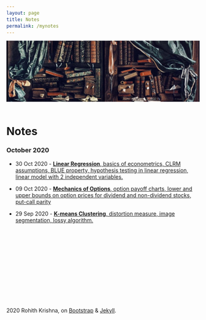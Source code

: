 ```yaml
---
layout: page
title: Notes
permalink: /mynotes
---
```

<div class="col ml-auto mr-auto">
<!-- Page header image  -->
<img style="margin: 0px 0 0px 0;"
src="/images/img14-min.jpg"
class="rounded"
width = "700"/>
<br/> <br/>


<!-- <h1 class=display-5>📓 Notes</h1> -->

# Notes

### October 2020
- 30 Oct 2020 - [**Linear Regression**, basics of econometrics, CLRM assumptions, BLUE property, hypothesis testing in linear regression, linear model with 2 independent variables.](https://rohithkrishna.in/notes/2020-10-30-linear-regression-econometrics-basics.pdf)

- 09 Oct 2020 - [**Mechanics of Options**, option payoff charts, lower and upper bounds on option prices for dividend and non-dividend stocks, put-call parity](https://rohithkrishna.in/notes/2020-10-09-mechanics-of-options.pdf)

- 29 Sep 2020 - [**K-means Clustering**, distortion measure, image segmentation, lossy algorithm.](https://rohithkrishna.in/notes/2020-09-29-kmeans-clustering.pdf)









<!-- Page footer here. -->
<br/>
<!-- <hr  style="height:1px;border-width:0;color:gray;background-color:gray" /> -->
<!-- thick horizontal line above -->
<!-- For a thin line use the code below -->
<!-- <hr class="col-12"/> -->
<br/>
</div>
<br/><br/><br/><br/><br/><br/><br/><br/><br/><br/>
<div class="col d-flex justify-content-center">
<div class="inner">
<i class="fa fa-copyright" aria-hidden="true"></i> 2020 Rohith Krishna,
<i class="fa fa-code" aria-hidden="true"></i>
on <a href="https://getbootstrap.com" target="_blank">Bootstrap</a> & <a href="https://jekyllrb.com/" target="_blank">Jekyll</a>.
</div>
</div>

